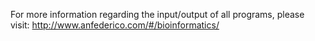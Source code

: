 For more information regarding the input/output of all programs, please visit: http://www.anfederico.com/#/bioinformatics/
